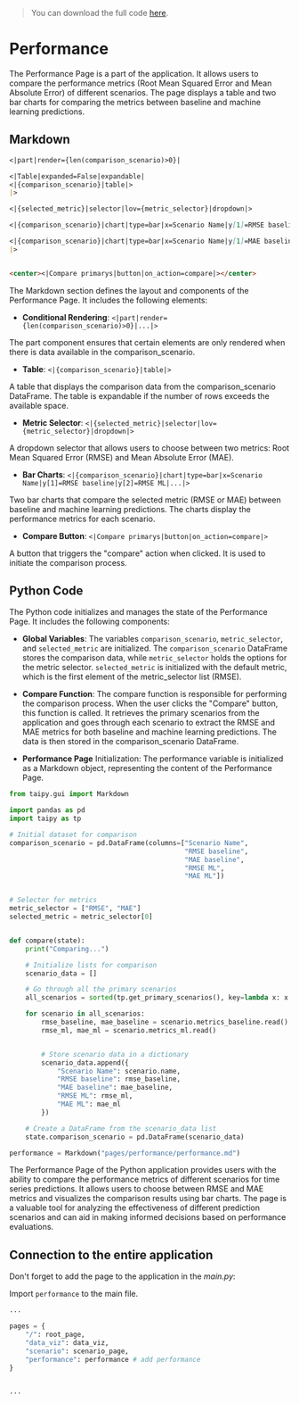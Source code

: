> You can download the full code [here](https://github.com/Avaiga/taipy-getting-started/tree/develop/src).

# Performance

The Performance Page is a part of the application. It allows users to compare the performance metrics (Root Mean Squared Error and Mean Absolute Error) of different scenarios. The page displays a table and two bar charts for comparing the metrics between baseline and machine learning predictions.

## Markdown

```markdown
<|part|render={len(comparison_scenario)>0}|

<|Table|expanded=False|expandable|
<|{comparison_scenario}|table|>
|>

<|{selected_metric}|selector|lov={metric_selector}|dropdown|>

<|{comparison_scenario}|chart|type=bar|x=Scenario Name|y[1]=RMSE baseline|y[2]=RMSE ML|render={selected_metric=="RMSE"}|>

<|{comparison_scenario}|chart|type=bar|x=Scenario Name|y[1]=MAE baseline|y[2]=MAE ML|render={selected_metric=="MAE"}|>
|>


<center><|Compare primarys|button|on_action=compare|></center>
```

The Markdown section defines the layout and components of the Performance Page. It includes the following elements:

- **Conditional Rendering**: `<|part|render={len(comparison_scenario)>0}|...|>`

The part component ensures that certain elements are only rendered when there is data available in the comparison_scenario.

- **Table**: `<|{comparison_scenario}|table|>`

A table that displays the comparison data from the comparison_scenario DataFrame. The table is expandable if the number of rows exceeds the available space.

- **Metric Selector**: `<|{selected_metric}|selector|lov={metric_selector}|dropdown|>`

A dropdown selector that allows users to choose between two metrics: Root Mean Squared Error (RMSE) and Mean Absolute Error (MAE).

- **Bar Charts**: `<|{comparison_scenario}|chart|type=bar|x=Scenario Name|y[1]=RMSE baseline|y[2]=RMSE ML|...|>`

Two bar charts that compare the selected metric (RMSE or MAE) between baseline and machine learning predictions. The charts display the performance metrics for each scenario.

- **Compare Button**: `<|Compare primarys|button|on_action=compare|>`

 A button that triggers the "compare" action when clicked. It is used to initiate the comparison process.

## Python Code

The Python code initializes and manages the state of the Performance Page. It includes the following components:

- **Global Variables**: The variables `comparison_scenario`, `metric_selector`, and `selected_metric` are initialized. The `comparison_scenario` DataFrame stores the comparison data, while `metric_selector` holds the options for the metric selector. `selected_metric` is initialized with the default metric, which is the first element of the metric_selector list (RMSE).

- **Compare Function**: The compare function is responsible for performing the comparison process. When the user clicks the "Compare" button, this function is called. It retrieves the primary scenarios from the application and goes through each scenario to extract the RMSE and MAE metrics for both baseline and machine learning predictions. The data is then stored in the comparison_scenario DataFrame.

- **Performance Page** Initialization: The performance variable is initialized as a Markdown object, representing the content of the Performance Page.

```python
from taipy.gui import Markdown

import pandas as pd
import taipy as tp

# Initial dataset for comparison
comparison_scenario = pd.DataFrame(columns=["Scenario Name",
                                            "RMSE baseline",
                                            "MAE baseline",
                                            "RMSE ML",
                                            "MAE ML"])


# Selector for metrics
metric_selector = ["RMSE", "MAE"]
selected_metric = metric_selector[0]


def compare(state):
    print("Comparing...")

    # Initialize lists for comparison
    scenario_data = []

    # Go through all the primary scenarios
    all_scenarios = sorted(tp.get_primary_scenarios(), key=lambda x: x.creation_date.timestamp())

    for scenario in all_scenarios:
        rmse_baseline, mae_baseline = scenario.metrics_baseline.read()
        rmse_ml, mae_ml = scenario.metrics_ml.read()


        # Store scenario data in a dictionary
        scenario_data.append({
            "Scenario Name": scenario.name,
            "RMSE baseline": rmse_baseline,
            "MAE baseline": mae_baseline,
            "RMSE ML": rmse_ml,
            "MAE ML": mae_ml
        })

    # Create a DataFrame from the scenario_data list
    state.comparison_scenario = pd.DataFrame(scenario_data)

performance = Markdown("pages/performance/performance.md")
```

The Performance Page of the Python application provides users with the ability to compare the performance metrics of different scenarios for time series predictions. It allows users to choose between RMSE and MAE metrics and visualizes the comparison results using bar charts. The page is a valuable tool for analyzing the effectiveness of different prediction scenarios and can aid in making informed decisions based on performance evaluations.

## Connection to the entire application

Don't forget to add the page to the application in the *main.py*:

Import `performance` to the main file.

```python
...

pages = {
    "/": root_page,
    "data_viz": data_viz,
    "scenario": scenario_page,
    "performance": performance # add performance
}


...
```